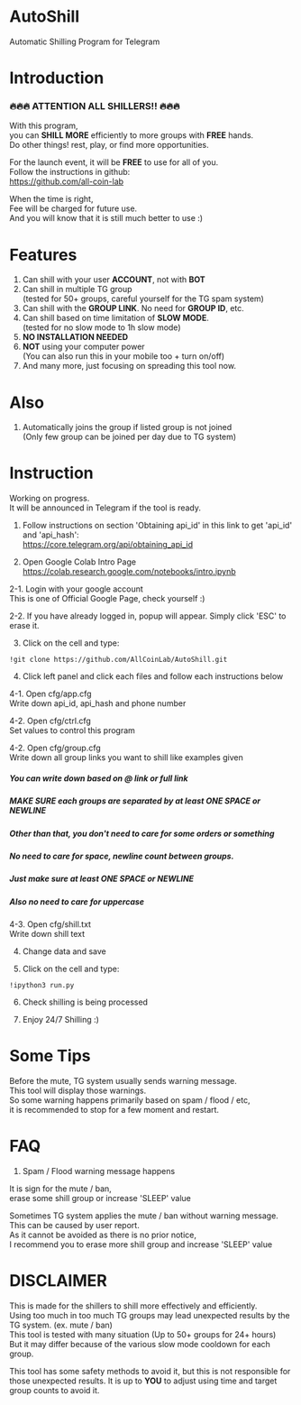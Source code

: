 # AutoShill

Automatic Shilling Program for Telegram

# Introduction

### 🔥🔥🔥 ATTENTION ALL SHILLERS!! 🔥🔥🔥 
  
With this program,  
you can **SHILL MORE** efficiently to more groups with **FREE** hands.  
Do other things! rest, play, or find more opportunities.  

For the launch event,
it will be **FREE** to use for all of you.  
Follow the instructions in github:  
https://github.com/all-coin-lab

When the time is right,  
Fee will be charged for future use.  
And you will know that it is still much better to use :)  

# Features
1. Can shill with your user **ACCOUNT**, not with **BOT**  
2. Can shill in multiple TG group  
(tested for 50+ groups, careful yourself for the TG spam system)  
3. Can shill with the **GROUP LINK**. No need for **GROUP ID**, etc.  
4. Can shill based on time limitation of **SLOW MODE**.  
(tested for no slow mode to 1h slow mode)  
5. **NO INSTALLATION NEEDED**
6. **NOT** using your computer power  
(You can also run this in your mobile too + turn on/off)
8. And many more, just focusing on spreading this tool now.  

# Also
1. Automatically joins the group if listed group is not joined  
(Only few group can be joined per day due to TG system)

# Instruction
Working on progress.  
It will be announced in Telegram if the tool is ready.  

1. Follow instructions on section 'Obtaining api_id' in this link to get 'api_id' and 'api_hash':  
https://core.telegram.org/api/obtaining_api_id

2. Open Google Colab Intro Page  
https://colab.research.google.com/notebooks/intro.ipynb

2-1. Login with your google account  
This is one of Official Google Page, check yourself :)

2-2. If you have already logged in, popup will appear. Simply click 'ESC' to erase it.

3. Click on the cell and type:
```
!git clone https://github.com/AllCoinLab/AutoShill.git
```

4. Click left panel and click each files and follow each instructions below

4-1. Open cfg/app.cfg  
Write down api_id, api_hash and phone number

4-2. Open cfg/ctrl.cfg  
Set values to control this program

4-2. Open cfg/group.cfg  
Write down all group links you want to shill like examples given
##### You can write down based on @ link or full link
##### MAKE SURE each groups are separated by at least ONE SPACE or NEWLINE
##### Other than that, you don't need to care for some orders or something
##### No need to care for space, newline count between groups.
##### Just make sure at least ONE SPACE or NEWLINE
##### Also no need to care for uppercase

4-3. Open cfg/shill.txt  
Write down shill text

4. Change data and save

5. Click on the cell and type:
```
!ipython3 run.py
```

6. Check shilling is being processed

7. Enjoy 24/7 Shilling :)



# Some Tips
Before the mute, TG system usually sends warning message.  
This tool will display those warnings.  
So some warning happens primarily based on spam / flood / etc,  
it is recommended to stop for a few moment and restart.


# FAQ
1. Spam / Flood warning message happens  

It is sign for the mute / ban,  
erase some shill group or increase 'SLEEP' value

Sometimes TG system applies the mute / ban without warning message.  
This can be caused by user report.  
As it cannot be avoided as there is no prior notice,  
I recommend you to erase more shill group and increase 'SLEEP' value


# DISCLAIMER
This is made for the shillers to shill more effectively and efficiently.  
Using too much in too much TG groups may lead unexpected results by the TG system. (ex. mute / ban)  
This tool is tested with many situation (Up to 50+ groups for 24+ hours)  
But it may differ because of the various slow mode cooldown for each group.

This tool has some safety methods to avoid it,
but this is not responsible for those unexpected results.
It is up to **YOU** to adjust using time and target group counts to avoid it.


